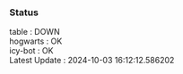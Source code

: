 ### Status


table : DOWN  
hogwarts : OK  
icy-bot : OK  
Latest Update : 2024-10-03 16:12:12.586202
